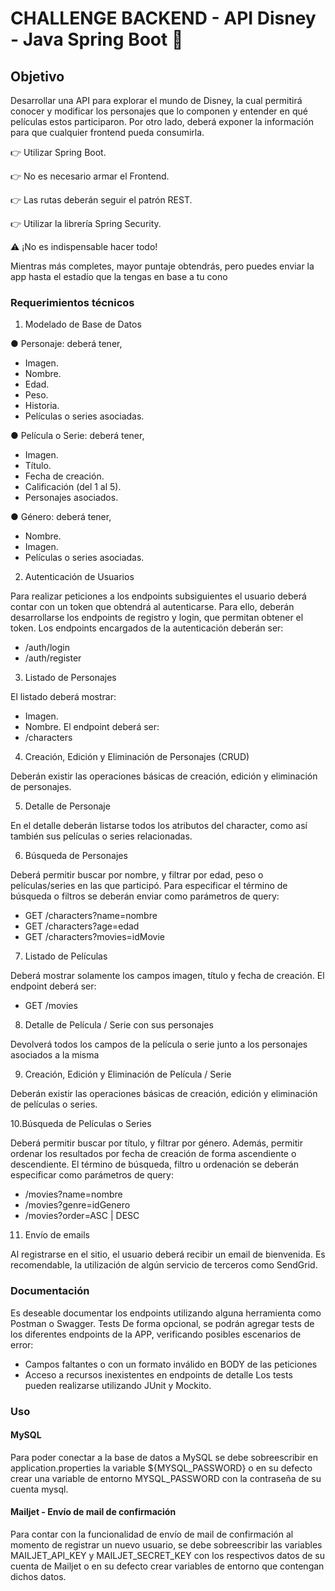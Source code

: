 # CHALLENGE BACKEND -  API Disney - Java Spring Boot 🚀

## Objetivo

Desarrollar una API para explorar el mundo de Disney, la cual permitirá conocer y modificar los
personajes que lo componen y entender en qué películas estos participaron. Por otro lado, deberá
exponer la información para que cualquier frontend pueda consumirla.

👉 Utilizar Spring Boot.

👉 No es necesario armar el Frontend.

👉 Las rutas deberán seguir el patrón REST.

👉 Utilizar la librería Spring Security.

⚠️ ¡No es indispensable hacer todo!

Mientras más completes, mayor puntaje obtendrás, pero puedes enviar la app hasta el estadío que la
tengas en base a tu cono

### Requerimientos técnicos
1. Modelado de Base de Datos

● Personaje: deberá tener,
* Imagen.
* Nombre.
* Edad.
* Peso.
* Historia.
* Películas o series asociadas.

● Película o Serie: deberá tener,
* Imagen.
* Título.
* Fecha de creación.
* Calificación (del 1 al 5).
* Personajes asociados.

● Género: deberá tener,
* Nombre.
* Imagen.
* Películas o series asociadas.

2. Autenticación de Usuarios

Para realizar peticiones a los endpoints subsiguientes el usuario deberá contar con un token que
obtendrá al autenticarse. Para ello, deberán desarrollarse los endpoints de registro y login, que
permitan obtener el token.
Los endpoints encargados de la autenticación deberán ser:
* /auth/login
* /auth/register

3. Listado de Personajes

El listado deberá mostrar:
* Imagen.
* Nombre.
El endpoint deberá ser:
* /characters

4. Creación, Edición y Eliminación de Personajes (CRUD)

Deberán existir las operaciones básicas de creación, edición y eliminación de personajes.

5. Detalle de Personaje

En el detalle deberán listarse todos los atributos del character, como así también sus películas o
series relacionadas.

6. Búsqueda de Personajes

Deberá permitir buscar por nombre, y filtrar por edad, peso o películas/series en las que participó.
Para especificar el término de búsqueda o filtros se deberán enviar como parámetros de query:
* GET /characters?name=nombre
* GET /characters?age=edad
* GET /characters?movies=idMovie

7. Listado de Películas

Deberá mostrar solamente los campos imagen, título y fecha de creación.
El endpoint deberá ser:
* GET /movies

8. Detalle de Película / Serie con sus personajes

Devolverá todos los campos de la película o serie junto a los personajes asociados a la misma

9. Creación, Edición y Eliminación de Película / Serie

Deberán existir las operaciones básicas de creación, edición y eliminación de películas o series.

10.Búsqueda de Películas o Series

Deberá permitir buscar por título, y filtrar por género. Además, permitir ordenar los resultados por
fecha de creación de forma ascendiente o descendiente.
El término de búsqueda, filtro u ordenación se deberán especificar como parámetros de query:
* /movies?name=nombre
* /movies?genre=idGenero
* /movies?order=ASC | DESC

11. Envío de emails

Al registrarse en el sitio, el usuario deberá recibir un email de bienvenida. Es recomendable, la
utilización de algún servicio de terceros como SendGrid.

### Documentación

Es deseable documentar los endpoints utilizando alguna herramienta como Postman o
Swagger.
Tests
De forma opcional, se podrán agregar tests de los diferentes endpoints de la APP, verificando
posibles escenarios de error:
- Campos faltantes o con un formato inválido en BODY de las peticiones
- Acceso a recursos inexistentes en endpoints de detalle
Los tests pueden realizarse utilizando JUnit y Mockito.

### Uso
#### MySQL
Para poder conectar a la base de datos a MySQL se debe sobreescribir en application.properties la variable ${MYSQL_PASSWORD}
o en su defecto crear una variable de entorno MYSQL_PASSWORD con la contraseña de su cuenta mysql.
#### Mailjet - Envío de mail de confirmación
Para contar con la funcionalidad de envío de mail de confirmación al momento de registrar un nuevo usuario, se debe
sobreescribir las variables MAILJET_API_KEY y MAILJET_SECRET_KEY con los respectivos datos de su cuenta de Mailjet o en su defecto
crear variables de entorno que contengan dichos datos.
